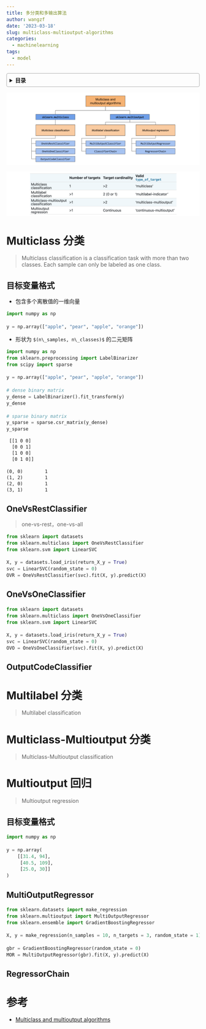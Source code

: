 ```yaml
---
title: 多分类和多输出算法
author: wangzf
date: '2023-03-18'
slug: multiclass-multioutput-algorithms
categories:
  - machinelearning
tags:
  - model
---
```


<style>
details {
    border: 1px solid #aaa;
    border-radius: 4px;
    padding: .5em .5em 0;
}
summary {
    font-weight: bold;
    margin: -.5em -.5em 0;
    padding: .5em;
}
details[open] {
    padding: .5em;
}
details[open] summary {
    border-bottom: 1px solid #aaa;
    margin-bottom: .5em;
}
img {
    pointer-events: none;
}
</style>

<details><summary>目录</summary><p>

- [Multiclass 分类](#multiclass-分类)
  - [目标变量格式](#目标变量格式)
  - [OneVsRestClassifier](#onevsrestclassifier)
  - [OneVsOneClassifier](#onevsoneclassifier)
  - [OutputCodeClassifier](#outputcodeclassifier)
- [Multilabel 分类](#multilabel-分类)
- [Multiclass-Multioutput 分类](#multiclass-multioutput-分类)
- [Multioutput 回归](#multioutput-回归)
  - [目标变量格式](#目标变量格式-1)
  - [MultiOutputRegressor](#multioutputregressor)
  - [RegressorChain](#regressorchain)
- [参考](#参考)
</p></details><p></p>

![img](images/arc.png)

![img](images/tab.png)

# Multiclass 分类

> Multiclass classification is a classification task with more than two classes. 
> Each sample can only be labeled as one class.

## 目标变量格式

* 包含多个离散值的一维向量

```python
import numpy as np

y = np.array(["apple", "pear", "apple", "orange"])
```

* 形状为 `$(n\_samples, n\_classes)$` 的二元矩阵

```python
import numpy as np
from sklearn.preprocessing import LabelBinarizer
from scipy import sparse

y = np.array(["apple", "pear", "apple", "orange"])

# dense binary matrix
y_dense = LabelBinarizer().fit_transform(y)
y_dense

# sparse binary matrix
y_sparse = sparse.csr_matrix(y_dense)
y_sparse
```

```
 [[1 0 0]
  [0 0 1]
  [1 0 0]
  [0 1 0]]

(0, 0)        1
(1, 2)        1
(2, 0)        1
(3, 1)        1
```

## OneVsRestClassifier

> one-vs-rest，one-vs-all

```python
from sklearn import datasets
from sklearn.multiclass import OneVsRestClassifier
from sklearn.svm import LinearSVC

X, y = datasets.load_iris(return_X_y = True)
svc = LinearSVC(random_state = 0)
OVR = OneVsRestClassifier(svc).fit(X, y).predict(X)
```

## OneVsOneClassifier

```python
from sklearn import datasets
from sklearn.multiclass import OneVsOneClassifier
from sklearn.svm import LinearSVC

X, y = datasets.load_iris(return_X_y = True)
svc = LinearSVC(random_state = 0)
OVO = OneVsOneClassifier(svc).fit(X, y).predict(X)
```



## OutputCodeClassifier






# Multilabel 分类

> Multilabel classification




# Multiclass-Multioutput 分类

> Multiclass-Multioutput classification







# Multioutput 回归

> Multioutput regression


## 目标变量格式

```python
import numpy as np

y = np.array(
    [[31.4, 94],
     [40.5, 109],
     [25.0, 30]]
)
```

## MultiOutputRegressor

```python
from sklearn.datasets import make_regression
from sklearn.multioutput import MultiOutputRegressor
from sklearn.ensemble import GradientBoostingRegressor

X, y = make_regression(n_samples = 10, n_targets = 3, random_state = 1)

gbr = GradientBoostingRegressor(random_state = 0)
MOR = MultiOutputRegressor(gbr).fit(X, y).predict(X)
```

## RegressorChain




# 参考

* [Multiclass and multioutput algorithms](https://scikit-learn.org/stable/modules/multiclass.html#multiclass-classification)

